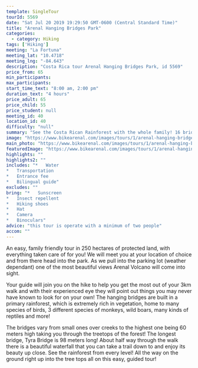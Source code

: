 ```yaml
---
template: SingleTour
tourId: 5569
date: "Sat Jul 20 2019 19:29:50 GMT-0600 (Central Standard Time)"
title: "Arenal Hanging Bridges Park"
categories: 
  - category: Hiking
tags: ['Hiking']
meeting: "La Fortuna"
meeting_lat: "10.4718"
meeting_lng: "-84.643"
description: "Costa Rica tour Arenal Hanging Bridges Park, id 5569"
price_from: 65
min_participants: 
max_participants: 
start_time_text: "8:00 am, 2:00 pm"
duration_text: "4 hours"
price_adult: 65
price_child: 55
price_student: null
meeting_id: 40
location_id: 40
difficulty: "null"
summary: "See the Costa Rican Rainforest with the whole family! 16 bridges, of varying heights, see all kinds of wildlife and plant species. Gain a new perspective of the forest. This tour is sure to leave you amazed."
image: "https://www.bikearenal.com/images/tours/1/arenal-hanging-bridges.jpg"
main_photo: "https://www.bikearenal.com/images/tours/1/arenal-hanging-bridges.jpg"
featuredImage: "https://www.bikearenal.com/images/tours/1/arenal-hanging-bridges.jpg"
highlights: ""
highlights2: ""
includes: "*   Water
*   Transportation
*   Entrance fee
*   Bilingual guide"
excludes: ""
bring: "*   Sunscreen
*   Insect repellent
*   Hiking shoes
*   Hat
*   Camera
*   Binoculars"
advice: "this tour is operate with a minimum of two people"
accom: ""
---
```

An easy, family friendly tour in 250 hectares of protected land, with everything taken care of for you! We will meet you at your location of choice and from there head into the park. As we pull into the parking lot (weather dependant) one of the most beautiful views Arenal Volcano will come into sight.

Your guide will join you on the hike to help you get the most out of your 3km walk and with their experienced eye they will point out things you may never have known to look for on your own! The hanging bridges are built in a primary rainforest, which is extremely rich in vegetation, home to many species of birds, 3 different species of monkeys, wild boars, many kinds of reptiles and more!

The bridges vary from small ones over creeks to the highest one being 60 meters high taking you through the treetops of the forest! The longest bridge, Tyra Bridge is 98 meters long! About half way through the walk there is a beautiful waterfall that you can take a trail down to and enjoy its beauty up close. See the rainforest from every level! All the way on the ground right up into the tree tops all on this easy, guided tour!